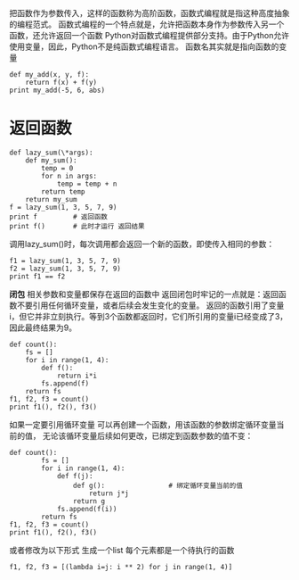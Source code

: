 把函数作为参数传入，这样的函数称为高阶函数，函数式编程就是指这种高度抽象的编程范式。
函数式编程的一个特点就是，允许把函数本身作为参数传入另一个函数，还允许返回一个函数
Python对函数式编程提供部分支持。由于Python允许使用变量，因此，Python不是纯函数式编程语言。
函数名其实就是指向函数的变量

    def my_add(x, y, f):
        return f(x) + f(y)
    print my_add(-5, 6, abs)


# 返回函数

    def lazy_sum(\*args):
        def my_sum():
            temp = 0
            for n in args:
                temp = temp + n
            return temp
        return my_sum
    f = lazy_sum(1, 3, 5, 7, 9)
    print f         # 返回函数
    print f()       # 此时才运行 返回结果
调用lazy_sum()时，每次调用都会返回一个新的函数，即使传入相同的参数：

    f1 = lazy_sum(1, 3, 5, 7, 9)
    f2 = lazy_sum(1, 3, 5, 7, 9)
    print f1 == f2


**闭包**
相关参数和变量都保存在返回的函数中
返回闭包时牢记的一点就是：返回函数不要引用任何循环变量，或者后续会发生变化的变量。
返回的函数引用了变量i，但它并非立刻执行。等到3个函数都返回时，它们所引用的变量i已经变成了3，因此最终结果为9。

    def count():
        fs = []
        for i in range(1, 4):
            def f():
                return i*i
            fs.append(f)
        return fs
    f1, f2, f3 = count()
    print f1(), f2(), f3()


如果一定要引用循环变量 可以再创建一个函数，用该函数的参数绑定循环变量当前的值，
无论该循环变量后续如何更改，已绑定到函数参数的值不变：

    def count():
            fs = []
            for i in range(1, 4):
                def f(j):
                    def g():                # 绑定循环变量当前的值
                        return j*j
                    return g
                fs.append(f(i))
            return fs
    f1, f2, f3 = count()
    print f1(), f2(), f3()

或者修改为以下形式
生成一个list 每个元素都是一个待执行的函数

    f1, f2, f3 = [(lambda i=j: i ** 2) for j in range(1, 4)]


